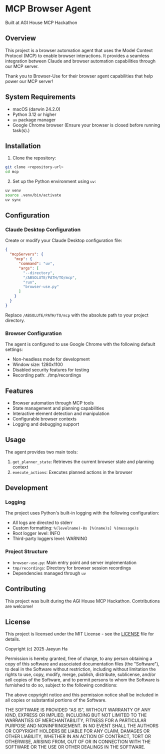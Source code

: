 # MCP Browser Agent

Built at AGI House MCP Hackathon

## Overview

This project is a browser automation agent that uses the Model Context Protocol (MCP) to enable browser interactions. It provides a seamless integration between Claude and browser automation capabilities through our MCP server. 

Thank you to Browser-Use for their browser agent capabilities that help power our MCP server!

## System Requirements

- macOS (darwin 24.2.0)
- Python 3.12 or higher
- `uv` package manager
- Google Chrome browser (Ensure your browser is closed before running task(s).)

## Installation

1. Clone the repository:
```bash
git clone <repository-url>
cd mcp
```

2. Set up the Python environment using `uv`:
```bash
uv venv
source .venv/bin/activate
uv sync
```

## Configuration

### Claude Desktop Configuration

Create or modify your Claude Desktop configuration file:

```json
{
  "mcpServers": {
    "mcp": {
      "command": "uv",
      "args": [
        "--directory",
        "/ABSOLUTE/PATH/TO/mcp",
        "run",
        "browser-use.py"
      ]
    }
  }
}
```

Replace `/ABSOLUTE/PATH/TO/mcp` with the absolute path to your project directory.

### Browser Configuration

The agent is configured to use Google Chrome with the following default settings:
- Non-headless mode for development
- Window size: 1280x1100
- Disabled security features for testing
- Recording path: ./tmp/recordings

## Features

- Browser automation through MCP tools
- State management and planning capabilities
- Interactive element detection and manipulation
- Configurable browser contexts
- Logging and debugging support

## Usage

The agent provides two main tools:

1. `get_planner_state`: Retrieves the current browser state and planning context
2. `execute_actions`: Executes planned actions in the browser

## Development

### Logging

The project uses Python's built-in logging with the following configuration:
- All logs are directed to stderr
- Custom formatting: `%(levelname)-8s [%(name)s] %(message)s`
- Root logger level: INFO
- Third-party loggers level: WARNING

### Project Structure

- `browser-use.py`: Main entry point and server implementation
- `tmp/recordings`: Directory for browser session recordings
- Dependencies managed through `uv`

## Contributing

This project was built during the AGI House MCP Hackathon. Contributions are welcome!

## License

This project is licensed under the MIT License - see the [LICENSE](LICENSE) file for details.

Copyright (c) 2025 Jaeyun Ha

Permission is hereby granted, free of charge, to any person obtaining a copy of this software and associated documentation files (the "Software"), to deal in the Software without restriction, including without limitation the rights to use, copy, modify, merge, publish, distribute, sublicense, and/or sell copies of the Software, and to permit persons to whom the Software is furnished to do so, subject to the following conditions:

The above copyright notice and this permission notice shall be included in all copies or substantial portions of the Software.

THE SOFTWARE IS PROVIDED "AS IS", WITHOUT WARRANTY OF ANY KIND, EXPRESS OR IMPLIED, INCLUDING BUT NOT LIMITED TO THE WARRANTIES OF MERCHANTABILITY, FITNESS FOR A PARTICULAR PURPOSE AND NONINFRINGEMENT. IN NO EVENT SHALL THE AUTHORS OR COPYRIGHT HOLDERS BE LIABLE FOR ANY CLAIM, DAMAGES OR OTHER LIABILITY, WHETHER IN AN ACTION OF CONTRACT, TORT OR OTHERWISE, ARISING FROM, OUT OF OR IN CONNECTION WITH THE SOFTWARE OR THE USE OR OTHER DEALINGS IN THE SOFTWARE.